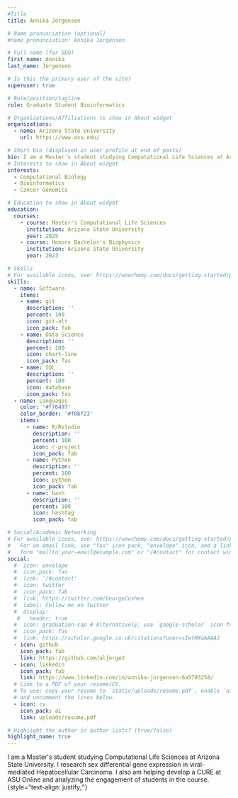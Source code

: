 ```yaml
---
#Title 
title: Annika Jorgensen

# Name pronunciation (optional)
#name_pronunciation: Annika Jorgensen

# Full name (for SEO)
first_name: Annika
last_name: Jorgensen

# Is this the primary user of the site?
superuser: true

# Role/position/tagline
role: Graduate Student Bioinformatics

# Organizations/Affiliations to show in About widget
organizations:
  - name: Arizona State University
    url: https://www.asu.edu/

# Short bio (displayed in user profile at end of posts)
bio: I am a Master's student studying Computational Life Sciences at Arizona State University. I research sex differential gene expression in viral-mediated Hepatocellular Carcinoma. I also am helping develop a CURE at ASU Online and analyzing the engagement of students in the course.
# Interests to show in About widget
interests:
  - Computational Biology
  - Bioinformatics
  - Cancer Genomics

# Education to show in About widget
education:
  courses:
    - course: Master's Computational Life Sciences
      institution: Arizona State University
      year: 2025
    - course: Honors Bachelor's Biophysics
      institution: Arizona State University
      year: 2023

# Skills
# For available icons, see: https://wowchemy.com/docs/getting-started/page-builder/#icons
skills:
  - name: Software
    items:
    - name: git
      description: ''
      percent: 100
      icon: git-alt
      icon_pack: fab
    - name: Data Science
      description: ''
      percent: 100
      icon: chart-line
      icon_pack: fas
    - name: SQL
      description: ''
      percent: 100
      icon: database
      icon_pack: fas
  - name: Languages
    color: '#f76497'
    color_border: '#f0bf23'
    items:
      - name: R/Rstudio
        description: ''
        percent: 100
        icon: r-project
        icon_pack: fab
      - name: Python
        description: ''
        percent: 100
        icon: python
        icon_pack: fab
      - name: bash
        description: ''
        percent: 100
        icon: hashtag
        icon_pack: fab

# Social/Academic Networking
# For available icons, see: https://wowchemy.com/docs/getting-started/page-builder/#icons
#   For an email link, use "fas" icon pack, "envelope" icon, and a link in the
#   form "mailto:your-email@example.com" or "/#contact" for contact widget.
social:
  #- icon: envelope
  #  icon_pack: fas
  #  link: '/#contact'
  #- icon: twitter
  #  icon_pack: fab
  #  link: https://twitter.com/GeorgeCushen
  #  label: Follow me on Twitter
  #  display:
   #   header: true
  #- icon: graduation-cap # Alternatively, use `google-scholar` icon from `ai` icon pack
  #  icon_pack: fas
  #  link: https://scholar.google.co.uk/citations?user=sIwtMXoAAAAJ
  - icon: github
    icon_pack: fab
    link: https://github.com/aljorge2
  - icon: linkedin
    icon_pack: fab
    link: https://www.linkedin.com/in/annika-jorgensen-6a5793258/
  # Link to a PDF of your resume/CV.
  # To use: copy your resume to `static/uploads/resume.pdf`, enable `ai` icons in `params.yaml`,
  # and uncomment the lines below.
  - icon: cv
    icon_pack: ai
    link: uploads/resume.pdf

# Highlight the author in author lists? (true/false)
highlight_name: true
---
```


I am a Master's student studying Computational Life Sciences at Arizona State University. I research sex differential gene expression in viral-mediated Hepatocellular Carcinoma. I also am helping develop a CURE at ASU Online and analyzing the engagement of students in the course.
{style="text-align: justify;"}
